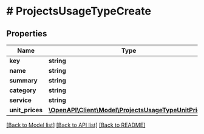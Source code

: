 # # ProjectsUsageTypeCreate

## Properties

Name | Type | Description | Notes
------------ | ------------- | ------------- | -------------
**key** | **string** |  |
**name** | **string** |  |
**summary** | **string** |  |
**category** | **string** |  |
**service** | **string** |  |
**unit_prices** | [**\OpenAPI\Client\Model\ProjectsUsageTypeUnitPrice[]**](ProjectsUsageTypeUnitPrice.md) |  |

[[Back to Model list]](../../README.md#models) [[Back to API list]](../../README.md#endpoints) [[Back to README]](../../README.md)

